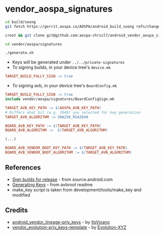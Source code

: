 # vendor_aospa_signatures

```bash
cd build/soong
git fetch https://gerrit.aospa.co/AOSPA/android_build_soong refs/changes/57/40257/1 && git cherry-pick FETCH_HEAD
```

```bash
croot && git clone git@github.com:aospa-chrisl7/android_vendor_aospa_signatures.git vendor/aospa/signatures
```

```bash
cd vendor/aospa/signatures
```

```bash
./generate.sh
```

* Keys will be generated under `../../private-signatures`
* To signing builds, in your device tree's `device.mk`

```makefile
TARGET_BUILD_FULLY_SIGN := true
```

* To signing avb, in your device tree's `BoardConfig.mk`

```makefile
TARGET_BUILD_FULLY_SIGN := true
include vendor/aospa/signatures/BoardConfigSign.mk

TARGET_AVB_KEY_PATH := $(AOSPA_AVB_KEY_PATH)
# Differs what bit (e.g. 2048) you selected for key generation
TARGET_AVB_ALGORITHM := SHA256_RSA2048

BOARD_AVB_KEY_PATH := $(TARGET_AVB_KEY_PATH)
BOARD_AVB_ALGORITHM :=  $(TARGET_AVB_ALGORITHM)

(...)

BOARD_AVB_VENDOR_BOOT_KEY_PATH := $(TARGET_AVB_KEY_PATH)
BOARD_AVB_VENDOR_BOOT_ALGORITHM := $(TARGET_AVB_ALGORITHM)
```

## References

* [Sign builds for release](https://source.android.com/docs/core/ota/sign_builds) - from source.android.com
* [Generating Keys](https://github.com/chenxiaolong/avbroot?tab=readme-ov-file#generating-keys) - from avbroot readme
* make_key script is taken from development/tools/make_key and modified

## Credits

* [android_vendor_lineage-priv_keys](https://github.com/ItsVixano/android_vendor_lineage-priv_keys) - by [ItsVixano](https://github.com/ItsVixano)
* [vendor_evolution-priv_keys-template](https://github.com/Evolution-XYZ/vendor_evolution-priv_keys-template) - by [Evolution-XYZ](https://github.com/Evolution-XYZ)
